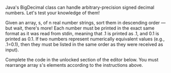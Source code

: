 Java's BigDecimal class can handle arbitrary-precision signed decimal numbers. Let's test your knowledge of them!

Given an array, s, of n real number strings, sort them in descending order — but wait, there's more! Each number 
must be printed in the exact same format as it was read from stdin, meaning that .1 is printed as .1, and 0.1 is printed as 0.1. 
If two numbers represent numerically equivalent values (e.g., .1=0.1), then they must be listed in the same order as they were received as input).

Complete the code in the unlocked section of the editor below. You must rearrange array s's elements according to the instructions above.
